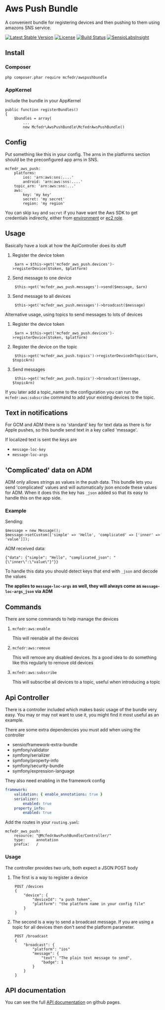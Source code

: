 # Aws Push Bundle

A convenient bundle for registering devices and then pushing to them using amazons SNS service.

[![Latest Stable Version](https://poser.pugx.org/mcfedr/awspushbundle/v/stable.png)](https://packagist.org/packages/mcfedr/awspushbundle)
[![License](https://poser.pugx.org/mcfedr/awspushbundle/license.png)](https://packagist.org/packages/mcfedr/awspushbundle)
[![Build Status](https://travis-ci.org/mcfedr/awspushbundle.svg?branch=master)](https://travis-ci.org/mcfedr/awspushbundle)
[![SensioLabsInsight](https://insight.sensiolabs.com/projects/ab82b189-3854-43e5-9762-45bb620bcd0e/mini.png)](https://insight.sensiolabs.com/projects/ab82b189-3854-43e5-9762-45bb620bcd0e)

## Install

### Composer

    php composer.phar require mcfedr/awspushbundle

### AppKernel

Include the bundle in your AppKernel

    public function registerBundles()
    {
        $bundles = array(
            ...
            new Mcfedr\AwsPushBundle\McfedrAwsPushBundle()

## Config

Put something like this in your config. The arns in the platforms section should be the preconfigured app arns in SNS.

    mcfedr_aws_push:
        platforms:
            ios: 'arn:aws:sns:....'
            android: 'arn:aws:sns:....'
        topic_arn: 'arn:aws:sns:...'
        aws:
            key: 'my key'
            secret: 'my secret'
            region: 'my region'

You can skip `key` and `secret` if you have want the Aws SDK to get credentials indirectly, either from
[environment](https://docs.aws.amazon.com/aws-sdk-php/v3/guide/guide/credentials.html#environment-credentials) or
[ec2 role](https://docs.aws.amazon.com/aws-sdk-php/v3/guide/guide/credentials.html#using-iam-roles-for-amazon-ec2-instances).

## Usage

Basically have a look at how the ApiController does its stuff

1. Register the device token

        $arn = $this->get('mcfedr_aws_push.devices')->registerDevice($token, $platform)

1. Send message to one device

        $this->get('mcfedr_aws_push.messages')->send($message, $arn)

1. Send message to all devices

        $this->get('mcfedr_aws_push.messages')->broadcast($message)


Alternative usage, using topics to send messages to lots of devices

1. Register the device token

        $arn = $this->get('mcfedr_aws_push.devices')->registerDevice($token, $platform)

1. Register the device on the topic

        $this->get('mcfedr_aws_push.topics')->registerDeviceOnTopic($arn, $topicArn)

1. Send messages

        $this->get('mcfedr_aws_push.topics')->broadcast($message, $topicArn)

If you later add a topic_name to the configuration you can run the `mcfedr:aws:subscribe` command to add your existing
devices to the topic.

## Text in notifications

For GCM and ADM there is no 'standard' key for text data as there is for Apple pushes, so this bundle send text in a key
called 'message'.

If localized text is sent the keys are
* `message-loc-key`
* `message-loc-args`

## 'Complicated' data on ADM

ADM only allows strings as values in the push data. This bundle lets you send 'complicated' values and will
automatically json encode these values for ADM. When it does this the key has `_json` added so that its easy to handle
this on the app side.

### Example

Sending:

    $message = new Message();
    $message->setCustom(['simple' => 'Hello', 'complicated' => ['inner' => 'value']]);
    
ADM received data:

    {"data": {"simple": "Hello", "complicated_json": "{\"inner\":\"value\"}"}}
    
To handle this data you should detect keys that end with `_json` and decode the values

**The applies to `message-loc-args` as well, they will always come as `message-loc-args_json` via ADM**

## Commands

There are some commands to help manage the devices

1. `mcfedr:aws:enable`

    This will reenable all the devices

1. `mcfedr:aws:remove`

    This will remove any disabled devices. Its a good idea to do something like this regularly to remove old devices

1. `mcfedr:aws:subscribe`

    This will subscribe all devices to a topic, useful when introducing a topic

## Api Controller

There is a controller included which makes basic usage of the bundle very easy. You may or may not want to use it,
you might find it most useful as an example.

There are some extra dependencies you must add when using the controller

- sensio/framework-extra-bundle
- symfony/validator
- symfony/serializer
- symfony/property-info
- symfony/security-bundle
- symfony/expression-language

They also need enabling in the framework config

```yaml
framework:
    validation: { enable_annotations: true }
    serializer:
        enabled: true
    property_info:
        enabled: true
```

Add the routes in your `routing.yaml`:

    mcfedr_aws_push:
        resource: "@McfedrAwsPushBundle/Controller/"
        type:     annotation
        prefix:   /

### Usage

The controller provides two urls, both expect a JSON POST body

1. The first is a way to register a device

        POST /devices
        {
            "device": {
                "deviceId": "a push token",
                "platform": "the platform name in your config file"
            }
        }

1. The second is a way to send a broadcast message. If you are using a topic for all devices then don't send the platform
parameter.

        POST /broadcast
        {
            "broadcast": {
                "platform": "ios"
                "message": {
                    "text": "The plain text message to send",
                    "badge": 1
                }
            }
        }

## API documentation

You can see the full [API documentation](https://mcfedr.github.io/awspushbundle/) on github pages.
